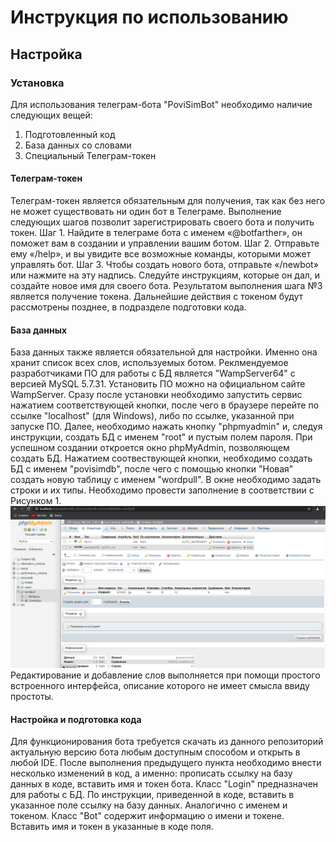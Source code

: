 
# Инструкция по использованию

## Настройка
### Установка
Для использования телеграм-бота "PoviSimBot" необходимо наличие следующих вещей:
1. Подготовленный код
2. База данных со словами
3. Специальный Телеграм-токен
#### Телеграм-токен
Телеграм-токен является обязательным для получения, так как без него не может существовать ни один бот в Телеграме. Выполнение следующих шагов позволит зарегистрировать своего бота и получить токен.
Шаг 1. Найдите в телеграме бота с именем «@botfarther», он поможет вам в создании и управлении вашим ботом.
Шаг 2. Отправьте ему «/help», и вы увидите все возможные команды, которыми может управлять бот.
Шаг 3. Чтобы создать нового бота, отправьте «/newbot» или нажмите на эту надпись. Следуйте инструкциям, которые он дал, и создайте новое имя для своего бота.
Результатом выполнения шага №3 является получение токена. Дальнейшие действия с токеном будут рассмотрены позднее, в подразделе подготовки кода. 
#### База данных
База данных также является обязательной для настройки. Именно она хранит список всех слов, используемых ботом. 
Реклмендуемое разработчиками ПО для работы с БД является "WampServer64" с версией MySQL 5.7.31. Установить ПО можно на официальном сайте WampServer. 
Сразу после установки необходимо запустить сервис нажатием соответствующей кнопки, после чего в браузере перейте по ссылке "localhost" (для Windows), либо по ссылке, указанной при запуске ПО. 
Далее, необходимо нажать кнопку "phpmyadmin" и, следуя инструкции, создать БД с именем "root" и пустым полем пароля. При успешном создании откроется окно phpMyAdmin, позволяющем создать БД. Нажатием соотвествующей кнопки, необходимо создать БД с именем "povisimdb", после чего с помощью кнопки "Новая" создать новую таблицу с именем "wordpull".
В окне необходимо задать строки и их типы. Необходимо провести заполнение в соответствии с Рисунком 1. ![Image alt](https://github.com/Albiz19/PoviSimBot/raw/main/Documents/Рисунок1.png) 
Редактирование и добавление слов выполняется при помощи простого встроенного интерфейса, описание которого не имеет смысла ввиду простоты.
#### Настройка и подготовка кода
Для функционирования бота требуется скачать из данного репозиторий актуальную версию бота любым доступным способом и открыть в любой IDE. 
После выполнения предыдущего пункта необходимо внести несколько изменений в код, а именно: прописать ссылку на базу данных в коде, вставить имя и токен бота.
Класс "Login" предназначен для работы с БД. По инструкции, приведенной в коде, вставить в указанное поле ссылку на базу данных.
Аналогично с именем и токеном. Класс "Bot" содержит информацию о имени и токене. Вставить имя и токен в указанные в коде поля.

